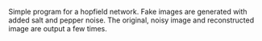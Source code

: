 Simple program for a hopfield network. Fake images are generated with added salt and pepper noise. The original, noisy image and reconstructed image are output a few times. 
